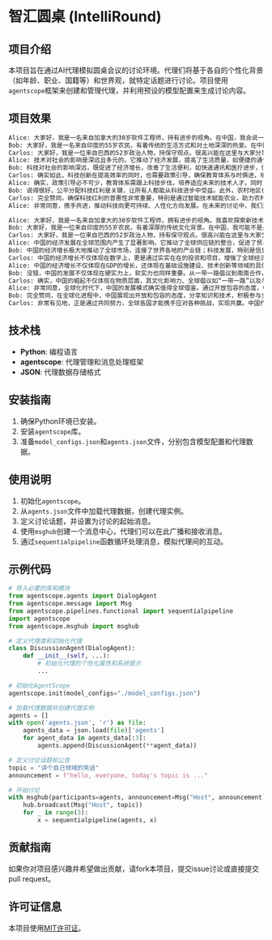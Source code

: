 
# 智汇圆桌 (IntelliRound)

## 项目介绍
本项目旨在通过AI代理模拟圆桌会议的讨论环境。代理们将基于各自的个性化背景（如年龄、职业、国籍等）和世界观，就特定话题进行讨论。项目使用`agentscope`框架来创建和管理代理，并利用预设的模型配置来生成讨论内容。

## 项目效果
```bash
Alice: 大家好，我是一名来自加拿大的30岁软件工程师，持有进步的视角。在中国，我会说一些中文，虽然可能不太流利，但我会尽力沟通交流。很高兴能在这里与大家分享观点和讨论各种话题。谢谢！
Bob: 大家好，我是一名来自印度的55岁农民，有着传统的生活方式和对土地深深的热爱。在中国，我会说一些基础的汉语，虽然不是非常流利，但我会尽我所能与大家交流。我在这里主要是想倾听和学习，希望能和大家一起分享关于农业的经验和见解。谢谢！
Carlos: 大家好，我是一位来自巴西的52岁政治人物，持保守观点。很高兴能在这里与大家分享我的看法。在中国，我会说：“我是来自巴西的一位保守派政治家，有着丰富的经验和对国家事务的深入理解。”期待与大家一起探讨议题。
Alice: 技术对社会的影响是深远且多元的。它推动了经济发展，提高了生活质量，如便捷的通信、医疗进步等。然而，也带来了一些挑战，比如数据安全问题、就业结构变化以及数字鸿沟的扩大，我们需要平衡利用科技的优势，同时解决由此产生的社会问题。
Bob: 科技对社会的影响深远，既促进了经济增长，改善了生活便利，如快速通讯和医疗进步，但也引发数据安全、就业转型和数字不平等等问题。平衡科技发展与社会适应至关重要。
Carlos: 确实如此，科技创新在提高效率的同时，也需要政策引导，确保教育体系与时俱进，培养适应新技术的人才。同时，加强监管以保障公民隐私和信息安全。只有这样，我们才能最大化科技的益处，减少潜在的负面影响。
Alice: 确实，政策引导必不可少，教育体系需跟上科技步伐，培养适应未来的技术人才。同时，强化监管，保护个人隐私和信息安全，这样才能确保科技发展既能提升效率，又能妥善处理伴随而来的问题。这样我们才能实现科技红利的公平分配。
Bob: 说得很好，公平分配科技红利是关键，让所有人都能从科技进步中受益。此外，农村地区也应该利用技术，比如智能农业，提高农业生产效率，缩小城乡差距。共同努力，科技才能真正成为推动社会进步的引擎。
Carlos: 完全赞同，确保科技红利的普惠性非常重要，特别是通过智能技术赋能农业，助力农村发展，缩小城乡差距。科技的普及和均衡应用，将有力推动整个社会向前迈进，成为推动社会进步的强大力量。让我们携手共进，创造一个更加智能化、包容的社会。
Alice: 非常同意，携手共进，推动科技向更可持续、人性化方向发展。在未来的讨论中，我们还可以探讨如何利用科技解决环境问题，实现绿色转型。期待更多富有建设性的想法和合作。谢谢大家的分享！
```
```bash
Alice: 大家好，我是一名来自加拿大的30岁软件工程师，拥有进步的视角。我喜欢探索新技术，关注社会公正与环境保护。在中国，我可以用汉语交流，虽然可能有些生疏，但我会尽力表达我的想法。很高兴能和大家一起讨论。
Bob: 大家好，我是一位来自印度的55岁农民，有着深厚的传统文化背景。在中国，我可能不是最会说汉语的，但我会尽力与大家一起交流。我对于农业有着丰富的实践经验，也对我们的传统农耕文化和乡村生活有着深深的热爱。很高兴能在这里和大家分享我的见解。如果有任何关于农业或者农村的话题，我很乐意参与讨论。谢谢！
Carlos: 大家好，我是一位来自巴西的52岁政治人物，持有保守观点。很高兴能在这里与大家分享我的看法。在中国，我会说我是来自巴西的保守派政界人士，希望能就相关议题进行深入交流。
Alice: 中国的经济发展在全球范围内产生了显著影响。它推动了全球供应链的整合，促进了贸易增长，为许多国家提供了市场机遇。同时，中国在科技领域如5G、人工智能的突破，也引领了全球创新潮流。然而，可持续性和环保问题也是全球共同关注的焦点，中国正在积极寻求绿色转型，这为全球环保事业提供了榜样。
Bob: 中国的经济增长极大地推动了全球市场，连接了世界各地的产业链；科技发展，特别是信息技术，引领了全球技术革新；同时，中国在环保上的努力，展示了负责任大国的担当，为世界可持续发展贡献了力量。
Carlos: 中国的经济增长不仅体现在数字上，更是通过实实在在的投资和项目，增强了全球经济的稳定性。在国际舞台上，中国提倡多边主义和开放合作，推动构建人类命运共同体的理念，对于全球治理和和平发展起到了积极作用。当然，随着中国经济的成熟，平衡国内需求与环境保护，实现高质量发展，是未来全球关注的重点。
Alice: 中国的经济增长不仅体现在GDP的增长，还体现在基础设施建设、技术创新等领域的具体投资，为全球经济注入了强大动力。中国在国际关系中倡导共赢共享，支持多边主义，推动构建人类命运共同体，对全球秩序稳定及和平发展贡献良多。未来，中国将面临如何在追求经济增长的同时，兼顾环境保护和民生福祉的挑战，这将是全球关注的核心议题之一。
Bob: 没错，中国的发展不仅体现在硬实力上，软实力也同样重要。从一带一路倡议到南南合作，中国展现了其在全球合作中的领导力。同时，作为世界上最大的发展中国家，中国面临的可持续发展问题是所有发展中经济体都可能遇到的，如何平衡经济、社会和环境之间的关系，是中国以及全球需要共同探讨和学习的课题。这样的讨论有助于我们更好地理解中国的发展路径，并从中汲取经验。
Carlos: 确实，中国的崛起不仅体现在物质层面，其文化影响力、全球倡议如“一带一路”以及与发展中国家的合作，体现了其软实力的提升。作为发展中国家的典范，中国在可持续发展道路上的探索，包括如何处理经济增长、社会进步与环境保护的关系，为我们提供了宝贵的学习案例。这样的对话有助于深化对全球发展模式的理解，促进各国间的交流与合作。
Alice: 非常同意，全球化时代下，中国的发展模式确实值得全球借鉴。通过开放包容的态度，中国推动了知识和技术的传播，同时也强调全球问题的共同应对。这种平衡发展与责任担当的精神，对于构建更加公正、绿色的世界格局至关重要。让我们期待中国以及全球其他地区，共同创造一个更加繁荣且可持续的未来。
Bob: 完全赞同，在全球化进程中，中国展现出开放和包容的态度，分享知识和技术，积极参与全球性挑战的解决。平衡发展与环保责任的实践，对于构建一个公正、绿色的全球秩序至关重要。共同的努力必将塑造一个更加繁荣且可持续的世界，这是所有国家和人民的共同愿景。让我们携手共进，共创美好未来。
Carlos: 非常有见地，正是通过共同努力，全球各国才能携手应对各种挑战，实现共赢。中国作为合作伙伴的角色日益凸显，让我们期待一个更加紧密的国际合作网络，以应对气候变化、贫困减缓和科技创新等全球议题。让我们保持开放和对话，因为这正是推动世界向前发展的关键力量。谢谢大家的讨论，期待未来更多的交流与合作。
```


## 技术栈
- **Python**: 编程语言
- **agentscope**: 代理管理和消息处理框架
- **JSON**: 代理数据存储格式

## 安装指南
1. 确保Python环境已安装。
2. 安装`agentscope`库。
3. 准备`model_configs.json`和`agents.json`文件，分别包含模型配置和代理数据。

## 使用说明
1. 初始化`agentscope`。
2. 从`agents.json`文件中加载代理数据，创建代理实例。
3. 定义讨论话题，并设置为讨论的起始消息。
4. 使用`msghub`创建一个消息中心，代理们可以在此广播和接收消息。
5. 通过`sequentialpipeline`函数循环处理消息，模拟代理间的互动。

## 示例代码
```python
# 导入必要的库和模块
from agentscope.agents import DialogAgent
from agentscope.message import Msg
from agentscope.pipelines.functional import sequentialpipeline
import agentscope
from agentscope.msghub import msghub

# 定义代理类和初始化代理
class DiscussionAgent(DialogAgent):
    def __init__(self, ...):
        # 初始化代理的个性化属性和系统提示
        ...

# 初始化AgentScope
agentscope.init(model_configs="./model_configs.json")

# 加载代理数据并创建代理实例
agents = []
with open('agents.json', 'r') as file:
    agents_data = json.load(file)['agents']
    for agent_data in agents_data[:3]:
        agents.append(DiscussionAgent(**agent_data))

# 定义讨论话题和公告
topic = "讲个自己领域的笑话"
announcement = f"hello, everyone, today's topic is ..."

# 开始讨论
with msghub(participants=agents, announcement=Msg("Host", announcement)) as hub:
    hub.broadcast(Msg("Host", topic))
    for _ in range(3):
        x = sequentialpipeline(agents, x)
```

## 贡献指南
如果你对项目感兴趣并希望做出贡献，请fork本项目，提交issue讨论或直接提交pull request。

## 许可证信息
本项目使用[MIT许可证](LICENSE)。

